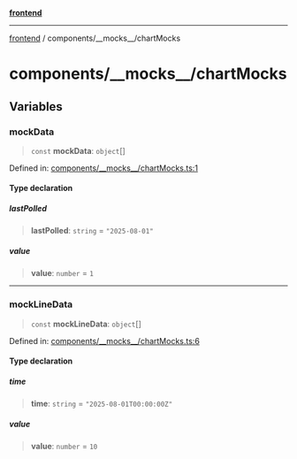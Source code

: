 [**frontend**](../../README.md)

***

[frontend](../../modules.md) / components/\_\_mocks\_\_/chartMocks

# components/\_\_mocks\_\_/chartMocks

## Variables

### mockData

> `const` **mockData**: `object`[]

Defined in: [components/\_\_mocks\_\_/chartMocks.ts:1](https://github.com/PalisadoesFoundation/switchmap-ng/blob/develop/frontend/src/app/components/__mocks__/chartMocks.ts#L1)

#### Type declaration

##### lastPolled

> **lastPolled**: `string` = `"2025-08-01"`

##### value

> **value**: `number` = `1`

***

### mockLineData

> `const` **mockLineData**: `object`[]

Defined in: [components/\_\_mocks\_\_/chartMocks.ts:6](https://github.com/PalisadoesFoundation/switchmap-ng/blob/develop/frontend/src/app/components/__mocks__/chartMocks.ts#L6)

#### Type declaration

##### time

> **time**: `string` = `"2025-08-01T00:00:00Z"`

##### value

> **value**: `number` = `10`
